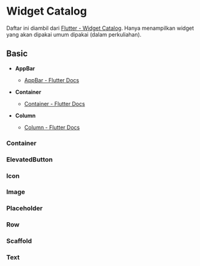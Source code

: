 # Widget Catalog
Daftar ini diambil dari [Flutter - Widget Catalog](https://docs.flutter.dev/ui/widgets). Hanya menampilkan widget yang akan dipakai umum dipakai (dalam perkuliahan).

## Basic
- **AppBar**
  - [AppBar - Flutter Docs](https://api.flutter.dev/flutter/material/AppBar-class.html)

- **Container**
  - [Container - Flutter Docs](https://api.flutter.dev/flutter/widgets/Container-class.html)

- **Column**
  - [Column - Flutter Docs](https://api.flutter.dev/flutter/widgets/Column-class.html)

### Container

### ElevatedButton

### Icon

### Image

### Placeholder

### Row

### Scaffold

### Text